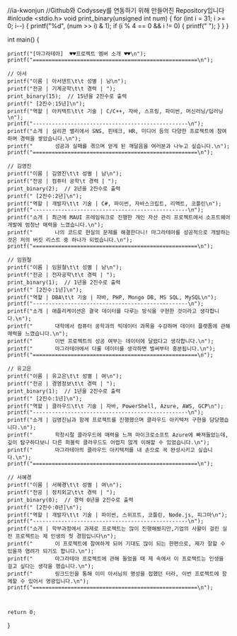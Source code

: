 //ia-kwonjun
//Github와 Codyssey를 연동하기 위해 만들어진 Repository입니다
#inlcude <stdio.h>
void print_binary(unsigned int num)
{
    for (int i = 31; i >= 0; i--)
    {
        printf("%d", (num >> i) & 1);
        if (i % 4 == 0 && i != 0)
        {
            printf(" ");
        }
    }
}

int main()
{
    
    
    printf("[마그라테아]  ♥♥프로젝트 멤버 소개 ♥♥\n");
    printf("====================================================\n");

    // 아서
    printf("이름 | 아서덴트\t\t 성별 | 남\n");
    printf("전공 | 기계공학\t\t 경력 | ");
    print_binary(15);  // 15년을 2진수로 출력
    printf(" [2진수:15년]\n");
    printf("역할 | 아키텍트\t\t 기술 | C/C++, 자바, 스프링, 파이썬, 머신러닝/딥러닝\n");
    printf("-------------------------------------------------\n");
    printf("소개 | 실리콘 밸리에서 SNS, 핀테크, HR, 미디어 등의 다양한 프로젝트에 참여하며 경력을 쌓았습니다.\n");
    printf("       성공과 실패를 겪으며 얻게 된 깨달음을 여러분과 나누고 싶습니다.\n");
    printf("====================================================\n");

    // 김영진
    printf("이름 | 김영진\t\t 성별 | 남\n");
    printf("전공 | 컴퓨터 공학\t 경력 | ");
    print_binary(2);  // 2년을 2진수로 출력
    printf(" [2진수:2년]\n");
    printf("역할 | 개발자\t\t 기술 | C#, 파이썬, 자바스크립트, 리액트, 코틀린\n");
    printf("-------------------------------------------------\n");
    printf("소개 | 최근에 MAUI 프레임워크로 진행한 개인 자산 관리 프로젝트에서 소프트웨어 개발에 엄청난 매력을 느꼈습니다.\n");
    printf("       나의 코드로 현실의 문제를 해결한다니! 마그라테아를 성공적으로 개발하는 것은 저의 버킷 리스트 중 하나가 되었습니다.\n");
    printf("====================================================\n");

    // 임원철
    printf("이름 | 임원철\t\t 성별 | 남\n");
    printf("전공 | 전자공학\t\t 경력 | ");
    print_binary(1);  // 1년을 2진수로 출력
    printf(" [2진수:1년]\n");
    printf("역할 | DBA\t\t 기술 | 자바, PHP, Mongo DB, MS SQL, MySQL\n");
    printf("-------------------------------------------------\n");
    printf("소개 | 애플리케이션은 결국 데이터를 다루는 방식을 구현한 것이라고 생각합니다.\n");
    printf("       대학에서 컴퓨터 공학과의 빅데이터 과목을 수강하며 데이터 플랫폼에 관해 매력을 느꼈습니다.\n");
    printf("       이번 프로젝트의 성공 여부는 데이터에 달렸다고 생각합니다.\n");
    printf("       마그라테아에서 다룰 데이터를 생각하면 벌써부터 흥분됩니다.\n");
    printf("====================================================\n");

    // 유고은
    printf("이름 | 유고은\t\t 성별 | 여\n");
    printf("전공 | 경영정보\t\t 경력 | ");
    print_binary(1);  // 1년을 2진수로 출력
    printf(" [2진수:1년]\n");
    printf("역할 | 클라우드\t\t 기술 | 자바, PowerShell, Azure, AWS, GCP\n");
    printf("-------------------------------------------------\n");
    printf("소개 | 김영진님과 함께 프로젝트를 진행했으며 클라우드 아키텍처 구현을 담당했습니다.\n");
    printf("       학창시절 클라우드에 매력을 느껴 마이크로소프트 Azure에 빠져들었는데,깊이 탐구하다보니 다른 퍼블릭 클라우드도 어렵지 않게 이해할 수 있었습니다.\n");
    printf("       마그라테아의 클라우드 아키텍처를 내 손으로 꼭 완성시키고 싶습니다.\n");
    printf("====================================================\n");

    // 서혜경
    printf("이름 | 서혜경\t\t 성별 | 여\n");
    printf("전공 | 정치외교\t\t 경력 | ");
    print_binary(0);  // 경력 0년을 2진수로 출력
    printf(" [2진수:0년]\n");
    printf("역할 | 개발자\t\t 기술 | 파이썬, 스위프트, 코틀린, Node.js, 피그마\n");
    printf("-------------------------------------------------\n");
    printf("소개 | 학부과정에서 과제로 프로젝트는 많이 진행해봤지만,기업의 사활이 걸린 실전 프로젝트는 제 인생의 첫 경험입니다\n");
    printf("       이 프로젝트에 참여하게 되어 기대도 많이 되는 한편으로, 제가 잘할 수 있을까 염려가 되기도 합니다.\n");
    printf("       마그라테아 프로젝트에 관해 들었을 때 제 속에서 이 프로젝트는 인생을 걸고 싶다는 생각을 했습니다.\n");
    printf("       링크드인을 통해 이미 아서님의 명성을 접했던 터라, 이번 프로젝트에 함께할 수 있어서 영광입니다.\n");
    printf("====================================================\n");
    


    return 0;
}
